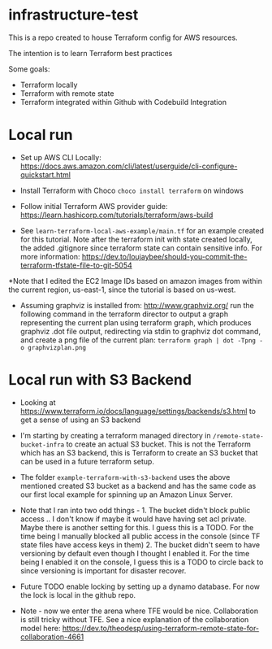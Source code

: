 # infrastructure-test
This is a repo created to house Terraform config for AWS resources.

The intention is to learn Terraform best practices

Some goals:
* Terraform locally
* Terraform with remote state
* Terraform integrated within Github with Codebuild Integration

# Local run
* Set up AWS CLI Locally: https://docs.aws.amazon.com/cli/latest/userguide/cli-configure-quickstart.html

* Install Terraform with Choco `choco install terraform` on windows

* Follow initial Terraform AWS provider guide: https://learn.hashicorp.com/tutorials/terraform/aws-build

* See `learn-terraform-local-aws-example/main.tf` for an example created for this tutorial. Note after the terraform init with state created locally, the added .gitignore since terraform state can contain sensitive info. For more information: https://dev.to/loujaybee/should-you-commit-the-terraform-tfstate-file-to-git-5054

*Note that I edited the EC2 Image IDs based on amazon images from within the current region, us-east-1, since the tutorial is based on us-west.

* Assuming graphviz is installed from: http://www.graphviz.org/ run the following command in the terraform director to output a graph representing the current plan using terraform graph, which produces graphviz .dot file output, redirecting via stdin to graphviz dot command, and create a png file of the current plan: `terraform graph | dot -Tpng -o graphvizplan.png`

# Local run with S3 Backend

* Looking at https://www.terraform.io/docs/language/settings/backends/s3.html to get a sense of using an S3 backend

* I'm starting by creating a terraform managed directory in `/remote-state-bucket-infra` to create an actual S3 bucket. This is not the Terraform which has an S3 backend, this is Terraform to create an S3 bucket that can be used in a future terraform setup.

* The folder `example-terraform-with-s3-backend` uses the above mentioned created S3 bucket as a backend and has the same code as our first local example for spinning up an Amazon Linux Server.

* Note that I ran into two odd things - 1. The bucket didn't block public access .. I don't know if maybe it would have having set acl private. Maybe there is another setting for this. I guess this is a TODO. For the time being I manually blocked all public access in the console (since TF state files have access keys in them) 2. The bucket didn't seem to have versioning by default even though I thought I enabled it. For the time being I enabled it on the console, I guess this is a TODO to circle back to since versioning is important for disaster recover.

* Future TODO enable locking by setting up a dynamo database. For now the lock is local in the github repo.

* Note - now we enter the arena where TFE would be nice. Collaboration is still tricky without TFE. See a nice explanation of the collaboration model here: https://dev.to/theodesp/using-terraform-remote-state-for-collaboration-4661
